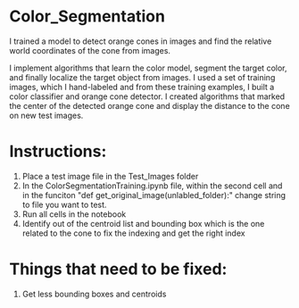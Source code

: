 # Color_Segmentation
I trained a model to detect orange cones in images and find the relative world coordinates of the cone
from images. 

I implement algorithms that learn the color model, segment the target color, and finally localize the target object from images. I used a set of training images, which I hand-labeled and from these training examples, I built a color classifier and orange cone detector. I created algorithms that marked the center of the detected orange cone and display the distance to the cone on new test images.

# Instructions:
1. Place a test image file in the Test_Images folder
2. In the ColorSegmentationTraining.ipynb file, within the second cell and in the funciton "def get_original_image(unlabled_folder):" change string to file you want to test.
3. Run all cells in the notebook
4. Identify out of the centroid list and bounding box which is the one related to the cone to fix the indexing and get the right index

# Things that need to be fixed:
1. Get less bounding boxes and centroids